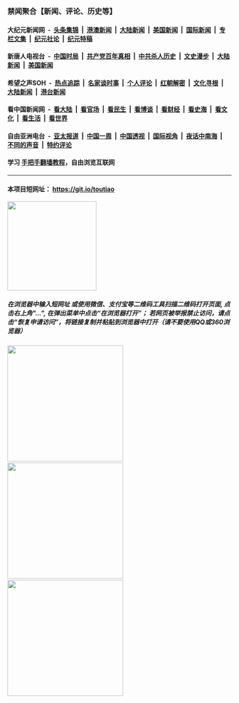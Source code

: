 ### 禁闻聚合【新闻、评论、历史等】

#### 大纪元新闻网 &nbsp;-&nbsp; [头条集锦](indexes/E头条集锦.md?t=02231531) &nbsp;|&nbsp; [港澳新闻](indexes/E港澳新闻.md?t=02231531)  &nbsp;|&nbsp; [大陆新闻](indexes/E大陆新闻.md?t=02231531) &nbsp;|&nbsp; [美国新闻](indexes/E美国新闻.md?t=02231531) &nbsp;|&nbsp; [国际新闻](indexes/E国际新闻.md?t=02231531) &nbsp;|&nbsp; [专栏文集](indexes/E专栏文集.md?t=02231531) &nbsp;|&nbsp; [纪元社论](indexes/E纪元社论.md?t=02231531) &nbsp;|&nbsp; [纪元特稿](indexes/E纪元特稿.md?t=02231531) 

#### 新唐人电视台 &nbsp;-&nbsp; [中国时局](indexes/N中国时局.md?t=02231531) &nbsp;|&nbsp; [共产党百年真相](indexes/N共产党百年真相.md?t=02231531) &nbsp;|&nbsp; [中共杀人历史](indexes/N中共杀人历史.md?t=02231531) &nbsp;|&nbsp; [文史漫步](indexes/N文史漫步.md?t=02231531) &nbsp;|&nbsp; [大陆新闻](indexes/N大陆新闻.md?t=02231531) &nbsp;|&nbsp; [美国新闻](indexes/N美国新闻.md?t=02231531)

#### 希望之声SOH &nbsp;-&nbsp; [热点追踪](indexes/H热点追踪.md?t=02231531) &nbsp;|&nbsp; [名家谈时事](indexes/H名家谈时事.md?t=02231531) &nbsp;|&nbsp; [个人评论](indexes/H个人评论.md?t=02231531)  &nbsp;|&nbsp; [红朝解密](indexes/H红朝解密.md?t=02231531) &nbsp;|&nbsp; [文化寻根](indexes/H文化寻根.md?t=02231531) &nbsp;|&nbsp; [大陆新闻](indexes/H大陆新闻.md?t=02231531) &nbsp;|&nbsp; [港台新闻](indexes/H港台新闻.md?t=02231531)

#### 看中国新闻网 &nbsp;-&nbsp; [看大陆](indexes/S看大陆.md?t=02231531) &nbsp;|&nbsp; [看官场](indexes/S看官场.md?t=02231531) &nbsp;|&nbsp; [看民生](indexes/S看民生.md?t=02231531)  &nbsp;|&nbsp; [看博谈](indexes/S看博谈.md?t=02231531) &nbsp;|&nbsp; [看财经](indexes/S看财经.md?t=02231531) &nbsp;|&nbsp; [看史海](indexes/S看史海.md?t=02231531) &nbsp;|&nbsp; [看文化](indexes/S看文化.md?t=02231531) &nbsp;|&nbsp; [看生活](indexes/S看生活.md?t=02231531) &nbsp;|&nbsp; [看世界](indexes/S看世界.md?t=02231531)

#### 自由亚洲电台 &nbsp;-&nbsp; [亚太报道](indexes/R亚太报道.md?t=02231531) &nbsp;|&nbsp; [中国一周](indexes/R中国一周.md?t=02231531) &nbsp;|&nbsp; [中国透视](indexes/R中国透视.md?t=02231531)  &nbsp;|&nbsp; [国际视角](indexes/R国际视角.md?t=02231531) &nbsp;|&nbsp; [夜话中南海](indexes/R夜话中南海.md?t=02231531) &nbsp;|&nbsp; [不同的声音](indexes/R不同的声音.md?t=02231531) &nbsp;|&nbsp; [特约评论](indexes/R特约评论.md?t=02231531)

#### 学习 [手把手翻墙教程](https://github.com/gfw-breaker/guides/wiki)，自由浏览互联网

----

#### 本项目短网址： https://git.io/toutiao
<img src="https://raw.githubusercontent.com/gfw-breaker/banned-news/master/scripts/img/qr.png" width="200px"/>  

##### 在浏览器中输入短网址 或使用微信、支付宝等二维码工具扫描二维码打开页面, 点击右上角"...", 在弹出菜单中点击“在浏览器打开”； 若网页被举报禁止访问，请点击“恢复申请访问”，将链接复制并粘贴到浏览器中打开（请不要使用QQ或360浏览器）

<img src="https://raw.githubusercontent.com/gfw-breaker/banned-news/master/scripts/img/1.png" width="260px"/> &nbsp; <img src="https://raw.githubusercontent.com/gfw-breaker/banned-news/master/scripts/img/2.png" width="260px"/> &nbsp; <img src="https://raw.githubusercontent.com/gfw-breaker/banned-news/master/scripts/img/3.png" width="260px"/>
